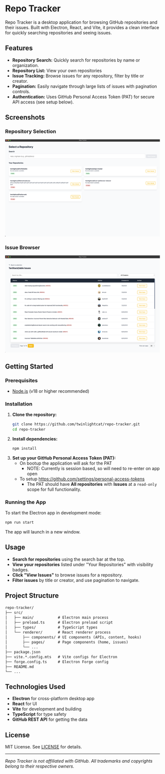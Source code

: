 # Repo Tracker

Repo Tracker is a desktop application for browsing GitHub repositories and their issues. Built with Electron, React, and Vite, it provides a clean interface for quickly searching repositories and seeing issues.

## Features

- **Repository Search:** Quickly search for repositories by name or organization.
- **Repository List:** View your own repositories
- **Issue Tracking:** Browse issues for any repository, filter by title or creator.
- **Pagination:** Easily navigate through large lists of issues with pagination controls.
- **Authentication:** Uses GitHub Personal Access Token (PAT) for secure API access (see setup below).

## Screenshots

### Repository Selection

![Repository Selection](snapshot-1.png)

### Issue Browser

![Issue Browser](snapshot-2.png)

## Getting Started

### Prerequisites
- [Node.js](https://nodejs.org/) (v18 or higher recommended)

### Installation

1. **Clone the repository:**
   ```bash
   git clone https://github.com/twinlightcat/repo-tracker.git
   cd repo-tracker
   ```
2. **Install dependencies:**
   ```bash
   npm install
   ```
3. **Set up your GitHub Personal Access Token (PAT):**
   - On bootup the application will ask for the PAT
       - NOTE: Currently is session based, so will need to re-enter on app open 
   - To setup https://github.com/settings/personal-access-tokens
        - The PAT should have **All repositories** with **Issues** at a `read-only` scope for full functionality.

### Running the App

To start the Electron app in development mode:
```bash
npm run start
```

The app will launch in a new window.

## Usage

- **Search for repositories** using the search bar at the top.
- **View your repositories** listed under "Your Repositories" with visibility badges.
- **Click "View Issues"** to browse issues for a repository.
- **Filter issues** by title or creator, and use pagination to navigate.

## Project Structure

```
repo-tracker/
├── src/
│   ├── main/           # Electron main process
│   ├── preload.ts      # Electron preload script
│   ├── types/          # TypeScript types    
│   └── renderer/       # React renderer process
│       ├── components/ # UI components (APIs, content, hooks)
│       ├── pages/      # Page components (home, issues)
│       └── ...
├── package.json
├── vite.*.config.mts   # Vite configs for Electron
├── forge.config.ts     # Electron Forge config
├── README.md
└── ...
```

## Technologies Used
- **Electron** for cross-platform desktop app
- **React** for UI
- **Vite** for development and building
- **TypeScript** for type safety
- **GitHub REST API** for getting the data


## License

MIT License. See [LICENSE](LICENSE) for details.

---

*Repo Tracker is not affiliated with GitHub. All trademarks and copyrights belong to their respective owners.*

